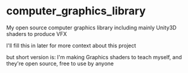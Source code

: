 # computer_graphics_library
My open source computer graphics library including mainly Unity3D shaders to produce VFX


I'll fill this in later for more context about this project

but short version is:
I'm making Graphics shaders to teach myself, and they're open source, free to use by anyone
